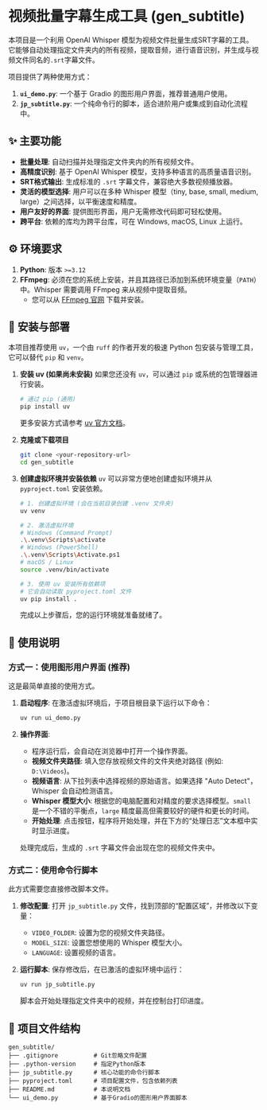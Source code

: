 
# 视频批量字幕生成工具 (gen_subtitle)

本项目是一个利用 OpenAI Whisper 模型为视频文件批量生成SRT字幕的工具。它能够自动处理指定文件夹内的所有视频，提取音频，进行语音识别，并生成与视频文件同名的`.srt`字幕文件。

项目提供了两种使用方式：
1.  **`ui_demo.py`**: 一个基于 Gradio 的图形用户界面，推荐普通用户使用。
2.  **`jp_subtitle.py`**: 一个纯命令行的脚本，适合进阶用户或集成到自动化流程中。

## ✨ 主要功能

*   **批量处理**: 自动扫描并处理指定文件夹内的所有视频文件。
*   **高精度识别**: 基于 OpenAI Whisper 模型，支持多种语言的高质量语音识别。
*   **SRT格式输出**: 生成标准的 `.srt` 字幕文件，兼容绝大多数视频播放器。
*   **灵活的模型选择**: 用户可以在多种 Whisper 模型（tiny, base, small, medium, large）之间选择，以平衡速度和精度。
*   **用户友好的界面**: 提供图形界面，用户无需修改代码即可轻松使用。
*   **跨平台**: 依赖的库均为跨平台库，可在 Windows, macOS, Linux 上运行。

## ⚙️ 环境要求

1.  **Python**: 版本 `>=3.12`
2.  **FFmpeg**: 必须在您的系统上安装，并且其路径已添加到系统环境变量（`PATH`）中。Whisper 需要调用 FFmpeg 来从视频中提取音频。
    *   您可以从 [FFmpeg 官网](https://ffmpeg.org/download.html) 下载并安装。

## 🚀 安装与部署

本项目推荐使用 `uv`，一个由 `ruff` 的作者开发的极速 Python 包安装与管理工具，它可以替代 `pip` 和 `venv`。

1.  **安装 uv (如果尚未安装)**
    如果您还没有 `uv`，可以通过 `pip` 或系统的包管理器进行安装。
    ```bash
    # 通过 pip (通用)
    pip install uv
    ```
    更多安装方式请参考 [uv 官方文档](https://github.com/astral-sh/uv)。

2.  **克隆或下载项目**
    ```bash
    git clone <your-repository-url>
    cd gen_subtitle
    ```

3.  **创建虚拟环境并安装依赖**
    `uv` 可以非常方便地创建虚拟环境并从 `pyproject.toml` 安装依赖。

    ```bash
    # 1. 创建虚拟环境 (会在当前目录创建 .venv 文件夹)
    uv venv

    # 2. 激活虚拟环境
    # Windows (Command Prompt)
    .\.venv\Scripts\activate
    # Windows (PowerShell)
    .\.venv\Scripts\Activate.ps1
    # macOS / Linux
    source .venv/bin/activate

    # 3. 使用 uv 安装所有依赖项
    # 它会自动读取 pyproject.toml 文件
    uv pip install .
    ```
    完成以上步骤后，您的运行环境就准备就绪了。

## 📖 使用说明

### 方式一：使用图形用户界面 (推荐)

这是最简单直接的使用方式。

1.  **启动程序**:
    在激活虚拟环境后，于项目根目录下运行以下命令：
    ```bash
    uv run ui_demo.py
    ```

2.  **操作界面**:
    *   程序运行后，会自动在浏览器中打开一个操作界面。
    *   **视频文件夹路径**: 填入您存放视频文件的文件夹绝对路径 (例如: `D:\Videos`)。
    *   **视频语言**: 从下拉列表中选择视频的原始语言。如果选择 "Auto Detect"，Whisper 会自动检测语言。
    *   **Whisper 模型大小**: 根据您的电脑配置和对精度的要求选择模型。`small` 是一个不错的平衡点，`large` 精度最高但需要较好的硬件和更长的时间。
    *   **开始处理**: 点击按钮，程序将开始处理，并在下方的“处理日志”文本框中实时显示进度。

    处理完成后，生成的 `.srt` 字幕文件会出现在您的视频文件夹中。

### 方式二：使用命令行脚本

此方式需要您直接修改脚本文件。

1.  **修改配置**:
    打开 `jp_subtitle.py` 文件，找到顶部的“配置区域”，并修改以下变量：
    *   `VIDEO_FOLDER`: 设置为您的视频文件夹路径。
    *   `MODEL_SIZE`: 设置您想使用的 Whisper 模型大小。
    *   `LANGUAGE`: 设置视频的语言。

2.  **运行脚本**:
    保存修改后，在已激活的虚拟环境中运行：
    ```bash
    uv run jp_subtitle.py
    ```
    脚本会开始处理指定文件夹中的视频，并在控制台打印进度。

## 📂 项目文件结构

```
gen_subtitle/
├── .gitignore          # Git忽略文件配置
├── .python-version     # 指定Python版本
├── jp_subtitle.py      # 核心功能的命令行脚本
├── pyproject.toml      # 项目配置文件，包含依赖列表
├── README.md           # 本说明文档
└── ui_demo.py          # 基于Gradio的图形用户界面脚本
```